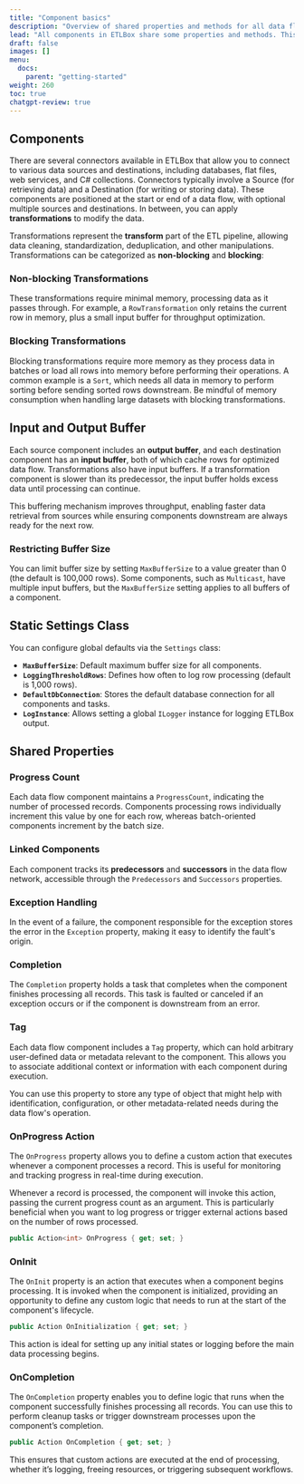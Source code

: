 ```yaml
---
title: "Component basics"
description: "Overview of shared properties and methods for all data flow components"
lead: "All components in ETLBox share some properties and methods. This chapter describes the details."
draft: false
images: []
menu:
  docs:
    parent: "getting-started"
weight: 260
toc: true
chatgpt-review: true
---
```


## Components

There are several connectors available in ETLBox that allow you to connect to various data sources and destinations, including databases, flat files, web services, and C# collections. Connectors typically involve a Source (for retrieving data) and a Destination (for writing or storing data). These components are positioned at the start or end of a data flow, with optional multiple sources and destinations. In between, you can apply **transformations** to modify the data.

Transformations represent the **transform** part of the ETL pipeline, allowing data cleaning, standardization, deduplication, and other manipulations. Transformations can be categorized as **non-blocking** and **blocking**:

### Non-blocking Transformations
These transformations require minimal memory, processing data as it passes through. For example, a `RowTransformation` only retains the current row in memory, plus a small input buffer for throughput optimization.

### Blocking Transformations
Blocking transformations require more memory as they process data in batches or load all rows into memory before performing their operations. A common example is a `Sort`, which needs all data in memory to perform sorting before sending sorted rows downstream. Be mindful of memory consumption when handling large datasets with blocking transformations.

## Input and Output Buffer

Each source component includes an **output buffer**, and each destination component has an **input buffer**, both of which cache rows for optimized data flow. Transformations also have input buffers. If a transformation component is slower than its predecessor, the input buffer holds excess data until processing can continue.

This buffering mechanism improves throughput, enabling faster data retrieval from sources while ensuring components downstream are always ready for the next row.

### Restricting Buffer Size
You can limit buffer size by setting `MaxBufferSize` to a value greater than 0 (the default is 100,000 rows). Some components, such as `Multicast`, have multiple input buffers, but the `MaxBufferSize` setting applies to all buffers of a component.

## Static Settings Class

You can configure global defaults via the `Settings` class:

- **`MaxBufferSize`**: Default maximum buffer size for all components.
- **`LoggingThresholdRows`**: Defines how often to log row processing (default is 1,000 rows).
- **`DefaultDbConnection`**: Stores the default database connection for all components and tasks.
- **`LogInstance`**: Allows setting a global `ILogger` instance for logging ETLBox output.

## Shared Properties

### Progress Count
Each data flow component maintains a `ProgressCount`, indicating the number of processed records. Components processing rows individually increment this value by one for each row, whereas batch-oriented components increment by the batch size.

### Linked Components
Each component tracks its **predecessors** and **successors** in the data flow network, accessible through the `Predecessors` and `Successors` properties.

### Exception Handling
In the event of a failure, the component responsible for the exception stores the error in the `Exception` property, making it easy to identify the fault's origin.

### Completion
The `Completion` property holds a task that completes when the component finishes processing all records. This task is faulted or canceled if an exception occurs or if the component is downstream from an error.

### Tag

Each data flow component includes a `Tag` property, which can hold arbitrary user-defined data or metadata relevant to the component. This allows you to associate additional context or information with each component during execution.

You can use this property to store any type of object that might help with identification, configuration, or other metadata-related needs during the data flow's operation.

### OnProgress Action

The `OnProgress` property allows you to define a custom action that executes whenever a component processes a record. This is useful for monitoring and tracking progress in real-time during execution.

Whenever a record is processed, the component will invoke this action, passing the current progress count as an argument. This is particularly beneficial when you want to log progress or trigger external actions based on the number of rows processed.

```csharp
public Action<int> OnProgress { get; set; }
```

### OnInit

The `OnInit` property is an action that executes when a component begins processing. It is invoked when the component is initialized, providing an opportunity to define any custom logic that needs to run at the start of the component's lifecycle.

```csharp
public Action OnInitialization { get; set; }
```

This action is ideal for setting up any initial states or logging before the main data processing begins.

### OnCompletion

The `OnCompletion` property enables you to define logic that runs when the component successfully finishes processing all records. You can use this to perform cleanup tasks or trigger downstream processes upon the component’s completion.

```csharp
public Action OnCompletion { get; set; }
```

This ensures that custom actions are executed at the end of processing, whether it’s logging, freeing resources, or triggering subsequent workflows.
